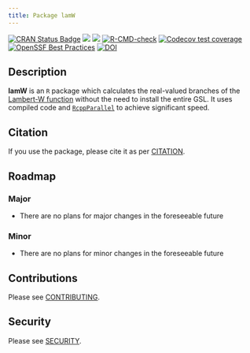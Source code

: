 ```yaml
---
title: Package lamW
---
```


<!-- badges: start -->
[![CRAN Status Badge](https://www.r-pkg.org/badges/version/lamW)](https://CRAN.R-project.org/package=lamW)
[![](http://cranlogs.r-pkg.org/badges/last-month/lamW)](https://cran.r-project.org/package=lamW)
[![](https://cranlogs.r-pkg.org/badges/grand-total/lamW)](https://cran.r-project.org/package=lamW)
[![R-CMD-check](https://github.com/aadler/lamW/workflows/R-CMD-check/badge.svg)](https://github.com/aadler/lamW/actions/workflows/R-CMD-check.yaml)
[![Codecov test coverage](https://codecov.io/gh/aadler/lamW/branch/master/graph/badge.svg)](https://app.codecov.io/gh/aadler/lamW?branch=master)
[![OpenSSF Best Practices](https://bestpractices.coreinfrastructure.org/projects/2022/badge)](https://bestpractices.coreinfrastructure.org/projects/2022)
[![DOI](https://zenodo.org/badge/DOI/10.5281/zenodo.5874874.svg)](https://doi.org/10.5281/zenodo.5874874)
<!-- badges: end -->

## Description
**lamW** is an `R` package which calculates the real-valued branches of the
[Lambert-W function](https://en.wikipedia.org/wiki/Lambert_W_function) without
the need to install the entire GSL. It uses compiled code and 
[`RcppParallel`](https://rcppcore.github.io/RcppParallel/) to achieve
significant speed.

## Citation
If you use the package, please cite it as per
[CITATION](https://cran.r-project.org/web/packages/lamW/citation.html).

## Roadmap
### Major

 * There are no plans for major changes in the foreseeable future
 
### Minor

 * There are no plans for minor changes in the foreseeable future

## Contributions
Please see
[CONTRIBUTING](https://github.com/aadler/lamW/blob/master/CONTRIBUTING.md).

## Security
Please see [SECURITY](https://github.com/aadler/lamW/blob/master/).
